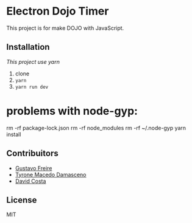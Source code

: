 # Electron Dojo Timer

This project is for make DOJO with JavaScript.

## Installation

_This project use yarn_

1. clone
2. `yarn`
3. `yarn run dev`


# problems with node-gyp:

rm -rf package-lock.json
rm -rf node_modules
rm -rf ~/.node-gyp
yarn install

## Contribuitors

- [Gustavo Freire](https://github.com/gustavoFreireS)
- [Tyrone Macedo Damasceno](https://github.com/tyronedamasceno)
- [David Costa](https://github.com/davidcostadev)

## License

MIT
